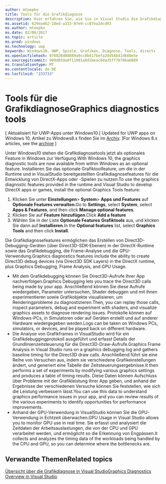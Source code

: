 ```yaml
---
author: mtoepke
title: Tools für die Grafikdiagnose
description: Hier erfahren Sie, wie Sie in Visual Studio die Grafikdiagnosefeatures, einschließlich Grafikdebugging, Analyse von Grafikframes und GPU-Verwendung, abrufen und verwenden.
ms.assetid: 629ea462-18ed-a333-07e9-cc87ea2dcd93
ms.author: mtoepke
ms.date: 02/08/2017
ms.topic: article
ms.prod: windows
ms.technology: uwp
keywords: Windows10, UWP, Spiele, Grafiken, Diagnose, Tools, directx
ms.openlocfilehash: 076020d88889a9cc8b417befa2dd54b41d688e5e
ms.sourcegitcommit: 909d859a0f11981a8d1beac0da35f779786a6889
ms.translationtype: MT
ms.contentlocale: de-DE
ms.locfileid: "233733"
---
```

# <a name="graphics-diagnostics-tools"></a><span data-ttu-id="89d93-104">Tools für die Grafikdiagnose</span><span class="sxs-lookup"><span data-stu-id="89d93-104">Graphics diagnostics tools</span></span>


<span data-ttu-id="89d93-105">\[ Aktualisiert für UWP-Apps unter Windows10.</span><span class="sxs-lookup"><span data-stu-id="89d93-105">\[ Updated for UWP apps on Windows 10.</span></span> <span data-ttu-id="89d93-106">Artikel zu Windows8.x finden Sie im [Archiv](http://go.microsoft.com/fwlink/p/?linkid=619132). \]</span><span class="sxs-lookup"><span data-stu-id="89d93-106">For Windows 8.x articles, see the [archive](http://go.microsoft.com/fwlink/p/?linkid=619132) \]</span></span>

<span data-ttu-id="89d93-107">Unter Windows10 stehen die Grafikdiagnosetools jetzt als optionales Feature in Windows zur Verfügung.</span><span class="sxs-lookup"><span data-stu-id="89d93-107">With Windows 10, the graphics diagnostic tools are now available from within Windows as an optional feature.</span></span> <span data-ttu-id="89d93-108">Installieren Sie das optionale Grafiktoolfeature, um die in der Runtime und in VisualStudio bereitgestellten Grafikdiagnosefeatures für die Entwicklung von DirectX-Apps oder -Spielen zu nutzen:</span><span class="sxs-lookup"><span data-stu-id="89d93-108">To use the graphics diagnostic features provided in the runtime and Visual Studio to develop DirectX apps or games, install the optional Graphics Tools feature:</span></span>

1.  <span data-ttu-id="89d93-109">Klicken Sie unter **Einstellungen**> **System**> **Apps und Features** auf **Optionale Features verwalten**.</span><span class="sxs-lookup"><span data-stu-id="89d93-109">Go to **Settings**, select **System**, select **Apps & Features**, and then click **Manage optional features**.</span></span>
2.  <span data-ttu-id="89d93-110">Klicken Sie auf **Feature hinzufügen**.</span><span class="sxs-lookup"><span data-stu-id="89d93-110">Click **Add a feature**</span></span>   
3.  <span data-ttu-id="89d93-111">Wählen Sie in der Liste **Optionale Features** **Grafiktools** aus, und klicken Sie dann auf **Installieren**.</span><span class="sxs-lookup"><span data-stu-id="89d93-111">In the **Optional features** list, select **Graphics Tools** and then click **Install**.</span></span>

<span data-ttu-id="89d93-112">Die Grafikdiagnosefeatures ermöglichen das Erstellen von Direct3D-Debugging-Geräten (über Direct3D-SDK-Ebenen) in der DirectX-Runtime sowie das Grafikdebugging, die Frame-Analyse und die GPU-Verwendung.</span><span class="sxs-lookup"><span data-stu-id="89d93-112">Graphics diagnostics features include the ability to create Direct3D debug devices (via Direct3D SDK Layers) in the DirectX runtime, plus Graphics Debugging, Frame Analysis, and GPU Usage.</span></span>

-   <span data-ttu-id="89d93-113">Mit dem Grafikdebugging können Sie Direct3D-Aufrufe Ihrer App nachverfolgen.</span><span class="sxs-lookup"><span data-stu-id="89d93-113">Graphics Debugging lets you trace the Direct3D calls being made by your app.</span></span> <span data-ttu-id="89d93-114">Anschließend können Sie diese Aufrufe wiedergeben, Parameter untersuchen, Shader debuggen und mit ihnen experimentieren sowie Grafikobjekte visualisieren, um Renderingprobleme zu diagnostizieren.</span><span class="sxs-lookup"><span data-stu-id="89d93-114">Then, you can replay those calls, inspect parameters, debug and experiment with shaders, and visualize graphics assets to diagnose rendering issues.</span></span> <span data-ttu-id="89d93-115">Protokolle können auf Windows-PCs, in Simulatoren oder auf Geräten erstellt und auf anderer Hardware wiedergegeben werden.</span><span class="sxs-lookup"><span data-stu-id="89d93-115">Logs can be taken on Windows PCs, simulators, or devices, and be played back on different hardware.</span></span>
-   <span data-ttu-id="89d93-116">Die Analyse von Grafikframes in VisualStudio wird für ein Grafikdebuggingprotokoll ausgeführt und erfasst Details der Grundlinienzeitsteuerung für die Direct3D-Draw-Aufrufe.</span><span class="sxs-lookup"><span data-stu-id="89d93-116">Graphics Frame Analysis in Visual Studio runs on a graphics debugging log and gathers baseline timing for the Direct3D draw calls.</span></span> <span data-ttu-id="89d93-117">Anschließend führt sie eine Reihe von Versuchen aus, indem sie verschiedene Grafikeinstellungen ändert, und generiert eine Tabelle der Zeitsteuerungsergebnisse.</span><span class="sxs-lookup"><span data-stu-id="89d93-117">It then performs a set of experiments by modifying various graphics settings and produces a table of timing results.</span></span> <span data-ttu-id="89d93-118">Diese Daten können Aufschluss über Probleme mit der Grafikleistung Ihrer App geben, und anhand der Ergebnisse der verschiedenen Versuche können Sie feststellen, wie sich die Leistung verbessern lässt.</span><span class="sxs-lookup"><span data-stu-id="89d93-118">You can use this data to understand graphics performance issues in your app, and you can review results of the various experiments to identify opportunities for performance improvements.</span></span>
-   <span data-ttu-id="89d93-119">Anhand der GPU-Verwendung in VisualStudio können Sie die GPU-Verwendung in Echtzeit überwachen.</span><span class="sxs-lookup"><span data-stu-id="89d93-119">GPU Usage in Visual Studio allows you to monitor GPU use in real time.</span></span> <span data-ttu-id="89d93-120">Sie erfasst und analysiert die Zeitdaten der Arbeitsauslastungen, die von der CPU und GPU verarbeitet werden, und ermöglicht so die Erkennung von Engpässen.</span><span class="sxs-lookup"><span data-stu-id="89d93-120">It collects and analyzes the timing data of the workloads being handled by the CPU and GPU, so you can determine where the bottlenecks are.</span></span>

## <a name="related-topics"></a><span data-ttu-id="89d93-121">Verwandte Themen</span><span class="sxs-lookup"><span data-stu-id="89d93-121">Related topics</span></span>


[<span data-ttu-id="89d93-122">Übersicht über die Grafikdiagnose in Visual Studio</span><span class="sxs-lookup"><span data-stu-id="89d93-122">Graphics Diagnostics Overview in Visual Studio</span></span>](http://go.microsoft.com/fwlink/p/?LinkID=526382)

 

 




